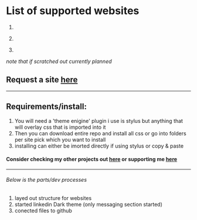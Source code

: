 # List of supported websites

1. ~~~Youtube~~~
2. ~~~facebook~~~
3. ~~~slack~~~

_note that if scratched out currently planned_

## Request a site [here]()

---

## Requirements/install:

1. You will need a 'theme enigine' plugin i use is stylus but anything that will overlay css that is imported into it
2. Then you can download entire repo and install all css or go into folders per site pick which you want to install
3. installing can either be imorted directly if using stylus or copy & paste

#### Consider checking my other projects out [here](https://github.com/drybonesification) or supporting me [here]()

---

###### Below is the parts/dev processes

1. layed out structure for websites
2. started linkedin Dark theme (only messaging section started)
3. conected files to github
